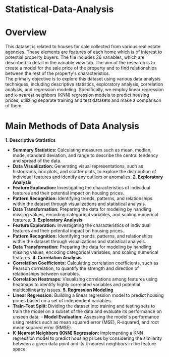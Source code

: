 # Statistical-Data-Analysis

# Overview
This dataset is related to houses for sale collected from various real estate agencies. These elements are features of each home which is of interest to potential property buyers. 
The file includes 26 variables, which are described in detail in the variable view tab.
The aim of the research is to create a model for the sale price of the property and to find relationships between the rest of the property's characteristics. <br/>
The primary objective is to explore this dataset using various data analysis techniques, including descriptive statistics, exploratory analysis, correlation analysis, and regression modeling. 
Specifically, we employ linear regression and k-nearest neighbors (KNN) regression models to predict housing prices, utilizing separate training and test datasets and make a comparison of them.

# Main Methods of Data Analysis
<b>1. Descriptive Statistics</b>
- <b>Summary Statistics: </b>Calculating measures such as mean, median, mode, standard deviation, and range to describe the central tendency and spread of the data.
- <b>Data Visualization: </b>Generating visual representations, such as histograms, box plots, and scatter plots, to explore the distribution of individual features and identify any outliers or anomalies.
<b>2. Exploratory Analysis</b>
- <b>Feature Exploration: </b>Investigating the characteristics of individual features and their potential impact on housing prices.
- <b>Pattern Recognition: </b>Identifying trends, patterns, and relationships within the dataset through visualizations and statistical analysis.
- <b>Data Transformation:</b> Preparing the data for modeling by handling missing values, encoding categorical variables, and scaling numerical features.
<b>3. Exploratory Analysis</b>
- <b>Feature Exploration:</b> Investigating the characteristics of individual features and their potential impact on housing prices.
- <b>Pattern Recognition:</b> Identifying trends, patterns, and relationships within the dataset through visualizations and statistical analysis.
- <b>Data Transformation:</b> Preparing the data for modeling by handling missing values, encoding categorical variables, and scaling numerical features.
<b>4. Correlation Analysis</b>
- <b>Correlation Coefficients:</b> Calculating correlation coefficients, such as Pearson correlation, to quantify the strength and direction of relationships between variables.
- <b>Correlation Heatmaps: </b>Visualizing correlations among features using heatmaps to identify highly correlated variables and potential multicollinearity issues.
<b>5. Regression Modeling</b>
- <b>Linear Regression:</b> Building a linear regression model to predict housing prices based on a set of independent variables.
- <b>Train-Test Split: </b>Dividing the dataset into training and testing sets to train the model on a subset of the data and evaluate its performance on unseen data.
-<b> Model Evaluation:</b> Assessing the model's performance using metrics such as mean squared error (MSE), R-squared, and root mean squared error (RMSE).
- <b>K-Nearest Neighbors (KNN) Regression: </b> Implementing a KNN regression model to predict housing prices by considering the similarity between a given data point and its k nearest neighbors in the feature space.
